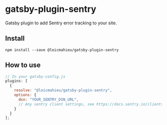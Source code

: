 # gatsby-plugin-sentry

Gatsby plugin to add Sentry error tracking to your site.

## Install

`npm install --save @loicmahieu/gatsby-plugin-sentry`

## How to use

```javascript
// In your gatsby-config.js
plugins: [
  {
    resolve: "@loicmahieu/gatsby-plugin-sentry",
    options: {
      dsn: "YOUR_SENTRY_DSN_URL",
      // Any sentry client settings, see https://docs.sentry.io/clients/node/config/#optional-settings
    }
  }
];
```
